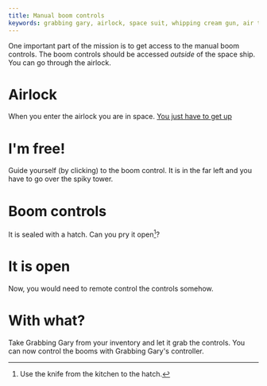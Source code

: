 ```yaml
---
title: Manual boom controls
keywords: grabbing gary, airlock, space suit, whipping cream gun, air tank
---
```


One important part of the mission is to get access to the manual boom controls.
The boom controls should be accessed _outside_ of the space ship. You can go through the airlock.

# Airlock
When you enter the airlock you are in space. [You just have to get up](120-space/index.md)

# I'm free!
Guide yourself (by clicking) to the boom control. It is in the far left and you have to go over the spiky tower.

# Boom controls
It is sealed with a hatch. Can you pry it open[^1]?

[^1]: Use the knife from the kitchen to the hatch.

# It is open
Now, you would need to remote control the controls somehow.

# With what?
Take Grabbing Gary from your inventory and let it grab the controls. You can now control the booms with Grabbing Gary's controller.
